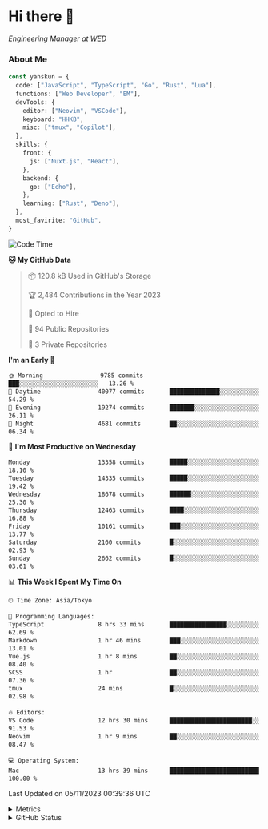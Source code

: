 # Hi there&nbsp;:wave:

<!-- ![Alt text](https://spotify-recently-played-readme.vercel.app/api?user=31kynbuubkiu3r4qh4hjuaglhfay) -->

_Engineering Manager at [WED](https://github.com/wedinc)_

### About Me

```ts
const yanskun = {
  code: ["JavaScript", "TypeScript", "Go", "Rust", "Lua"],
  functions: ["Web Developer", "EM"],
  devTools: {
    editor: ["Neovim", "VSCode"],
    keyboard: "HHKB",
    misc: ["tmux", "Copilot"],
  },
  skills: {
    front: {
      js: ["Nuxt.js", "React"],
    },
    backend: {
      go: ["Echo"],
    },
    learning: ["Rust", "Deno"],
  },
  most_favirite: "GitHub",
}
```

<!--START_SECTION:waka-->
![Code Time](http://img.shields.io/badge/Code%20Time-537%20hrs%207%20mins-blue)

**🐱 My GitHub Data** 

> 📦 120.8 kB Used in GitHub's Storage 
 > 
> 🏆 2,484 Contributions in the Year 2023
 > 
> 💼 Opted to Hire
 > 
> 📜 94 Public Repositories 
 > 
> 🔑 3 Private Repositories 
 > 
**I'm an Early 🐤** 

```text
🌞 Morning                9785 commits        ███░░░░░░░░░░░░░░░░░░░░░░   13.26 % 
🌆 Daytime                40077 commits       ██████████████░░░░░░░░░░░   54.29 % 
🌃 Evening                19274 commits       ███████░░░░░░░░░░░░░░░░░░   26.11 % 
🌙 Night                  4681 commits        ██░░░░░░░░░░░░░░░░░░░░░░░   06.34 % 
```
📅 **I'm Most Productive on Wednesday** 

```text
Monday                   13358 commits       █████░░░░░░░░░░░░░░░░░░░░   18.10 % 
Tuesday                  14335 commits       █████░░░░░░░░░░░░░░░░░░░░   19.42 % 
Wednesday                18678 commits       ██████░░░░░░░░░░░░░░░░░░░   25.30 % 
Thursday                 12463 commits       ████░░░░░░░░░░░░░░░░░░░░░   16.88 % 
Friday                   10161 commits       ███░░░░░░░░░░░░░░░░░░░░░░   13.77 % 
Saturday                 2160 commits        █░░░░░░░░░░░░░░░░░░░░░░░░   02.93 % 
Sunday                   2662 commits        █░░░░░░░░░░░░░░░░░░░░░░░░   03.61 % 
```


📊 **This Week I Spent My Time On** 

```text
🕑︎ Time Zone: Asia/Tokyo

💬 Programming Languages: 
TypeScript               8 hrs 33 mins       ████████████████░░░░░░░░░   62.69 % 
Markdown                 1 hr 46 mins        ███░░░░░░░░░░░░░░░░░░░░░░   13.01 % 
Vue.js                   1 hr 8 mins         ██░░░░░░░░░░░░░░░░░░░░░░░   08.40 % 
SCSS                     1 hr                ██░░░░░░░░░░░░░░░░░░░░░░░   07.36 % 
tmux                     24 mins             █░░░░░░░░░░░░░░░░░░░░░░░░   02.98 % 

🔥 Editors: 
VS Code                  12 hrs 30 mins      ███████████████████████░░   91.53 % 
Neovim                   1 hr 9 mins         ██░░░░░░░░░░░░░░░░░░░░░░░   08.47 % 

💻 Operating System: 
Mac                      13 hrs 39 mins      █████████████████████████   100.00 % 
```


 Last Updated on 05/11/2023 00:39:36 UTC
<!--END_SECTION:waka-->

<details>
  <summary>Metrics</summary>
  <img src="https://github.com/yanskun/yanskun/blob/main/github-metrics.svg" alt="Metrics">
</details>

<details>
  <summary>GitHub Status</summary>
  <picture>
    <source media="(prefers-color-scheme: dark)" srcset="https://raw.githubusercontent.com/yanskun/yanskun/master/profile-summary-card-output/nord_dark/0-profile-details.svg">
   <img src="https://raw.githubusercontent.com/yanskun/yanskun/master/profile-summary-card-output/default/0-profile-details.svg">
  </picture>
  <br>
  <picture>
    <source media="(prefers-color-scheme: dark)" srcset="https://raw.githubusercontent.com/yanskun/yanskun/master/profile-summary-card-output/nord_dark/1-repos-per-language.svg">
   <img src="https://raw.githubusercontent.com/yanskun/yanskun/master/profile-summary-card-output/default/1-repos-per-language.svg">
  </picture>
  <picture>
    <source media="(prefers-color-scheme: dark)" srcset="https://raw.githubusercontent.com/yanskun/yanskun/master/profile-summary-card-output/nord_dark/2-most-commit-language.svg">
   <img src="https://raw.githubusercontent.com/yanskun/yanskun/master/profile-summary-card-output/default/2-most-commit-language.svg">
  </picture>
  <br>
  <picture>
    <source media="(prefers-color-scheme: dark)" srcset="https://raw.githubusercontent.com/yanskun/yanskun/master/profile-summary-card-output/nord_dark/3-stats.svg">
   <img src="https://raw.githubusercontent.com/yanskun/yanskun/master/profile-summary-card-output/default/3-stats.svg">
  </picture>
  <picture>
    <source media="(prefers-color-scheme: dark)" srcset="https://raw.githubusercontent.com/yanskun/yanskun/master/profile-summary-card-output/nord_dark/4-productive-time.svg">
   <img src="https://raw.githubusercontent.com/yanskun/yanskun/master/profile-summary-card-output/default/4-productive-time.svg">
  </picture>
</details>
